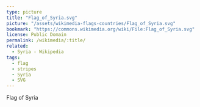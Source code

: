 ```yaml
---
type: picture
title: "Flag_of_Syria.svg"
picture: "/assets/wikimedia-flags-countries/Flag_of_Syria.svg"
bookmark: "https://commons.wikimedia.org/wiki/File:Flag_of_Syria.svg"
license: Public Domain
permalink: /wikimedia/:title/
related:
  - Syria - Wikipedia
tags:
  - flag
  - stripes
  - Syria
  - SVG
---
```

Flag of Syria